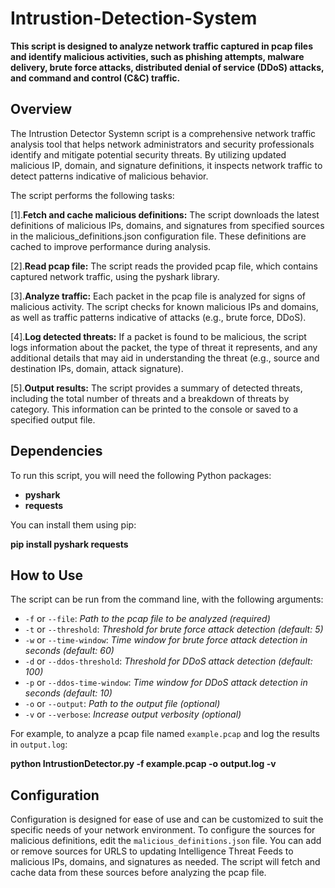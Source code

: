 # Intrustion-Detection-System

**This script is designed to analyze network traffic captured in pcap files and identify malicious activities, such as phishing attempts, malware delivery, brute force attacks, distributed denial of service (DDoS) attacks, and command and control (C&C) traffic.**

## Overview

The Intrustion Detector Systemn script is a comprehensive network traffic analysis tool that helps network administrators and security professionals identify and mitigate potential security threats. By utilizing updated malicious IP, domain, and signature definitions, it inspects network traffic to detect patterns indicative of malicious behavior.

The script performs the following tasks:

[1].**Fetch and cache malicious definitions:** The script downloads the latest definitions of malicious IPs, domains, and signatures from specified sources in the malicious_definitions.json configuration file. These definitions are cached to improve performance during analysis.

[2].**Read pcap file:** The script reads the provided pcap file, which contains captured network traffic, using the pyshark library.

[3].**Analyze traffic:** Each packet in the pcap file is analyzed for signs of malicious activity. The script checks for known malicious IPs and domains, as well as traffic patterns indicative of attacks (e.g., brute force, DDoS).

[4].**Log detected threats:** If a packet is found to be malicious, the script logs information about the packet, the type of threat it represents, and any additional details that may aid in understanding the threat (e.g., source and destination IPs, domain, attack signature).

[5].**Output results:** The script provides a summary of detected threats, including the total number of threats and a breakdown of threats by category. This information can be printed to the console or saved to a specified output file.

## Dependencies
To run this script, you will need the following Python packages:

- **pyshark**
- **requests**

You can install them using pip:

**pip install pyshark requests**

## How to Use

The script can be run from the command line, with the following arguments:

- `-f` or `--file`: *Path to the pcap file to be analyzed (required)*
- `-t` or `--threshold`: *Threshold for brute force attack detection (default: 5)*
- `-w` or `--time-window`: *Time window for brute force attack detection in seconds (default: 60)*
- `-d` or `--ddos-threshold`: *Threshold for DDoS attack detection (default: 100)*
- `-p` or `--ddos-time-window`: *Time window for DDoS attack detection in seconds (default: 10)*
- `-o` or `--output`: *Path to the output file (optional)*
- `-v` or `--verbose`: *Increase output verbosity (optional)*

For example, to analyze a pcap file named `example.pcap` and log the results in `output.log`:


**python IntrustionDetector.py -f example.pcap -o output.log -v**


## Configuration

Configuration is designed for ease of use and can be customized to suit the specific needs of your network environment. To configure the sources for malicious definitions, edit the `malicious_definitions.json` file. You can add or remove sources for URLS to updating Intelligence Threat Feeds to malicious IPs, domains, and signatures as needed. The script will fetch and cache data from these sources before analyzing the pcap file.
